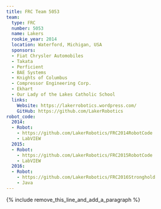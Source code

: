 ```yaml
---
title: FRC Team 5053
team:
  type: FRC
  number: 5053
  name: Lakers
  rookie_year: 2014
  location: Waterford, Michigan, USA
  sponsors:
  - Fiat Chrysler Automobiles
  - Takata
  - Perficient
  - BAE Systems
  - Knights of Columbus
  - Compressor Engineering Corp.
  - Ekhart
  - Our Lady of the Lakes Catholic School
  links:
    Website: https://lakerrobotics.wordpress.com/
    GitHub: https://github.com/LakerRobotics
robot_code:
  2014:
  - Robot:
    - https://github.com/LakerRobotics/FRC2014RobotCode
    - LabVIEW
  2015:
  - Robot:
    - https://github.com/LakerRobotics/FRC2015RobotCode
    - LabVIEW
  2016:
  - Robot:
    - https://github.com/LakerRobotics/FRC2016Stronghold
    - Java
---
```


{% include remove_this_line_and_add_a_paragraph %}